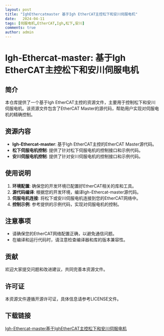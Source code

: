 ```yaml
---
layout: post
title: "IghEthercatmaster 基于Igh EtherCAT主控松下和安川伺服电机"
date:   2024-04-11
tags: [伺服电机,EtherCAT,Igh,松下,安川]
comments: true
author: admin
---
```

# Igh-Ethercat-master: 基于Igh EtherCAT主控松下和安川伺服电机

## 简介

本仓库提供了一个基于Igh EtherCAT主控的资源文件，主要用于控制松下和安川伺服电机。该资源文件包含了EtherCAT Master的源代码，帮助用户实现对伺服电机的精确控制。

## 资源内容

- **Igh-Ethercat-master**: 基于Igh EtherCAT主控的EtherCAT Master源代码。
- **松下伺服电机控制**: 提供了针对松下伺服电机的控制接口和示例代码。
- **安川伺服电机控制**: 提供了针对安川伺服电机的控制接口和示例代码。

## 使用说明

1. **环境配置**: 确保您的开发环境已配置好EtherCAT相关的库和工具。
2. **源代码编译**: 根据您的开发环境，编译Igh-Ethercat-master源代码。
3. **伺服电机连接**: 将松下或安川伺服电机连接到您的EtherCAT网络中。
4. **控制示例**: 参考提供的示例代码，实现对伺服电机的控制。

## 注意事项

- 请确保您的EtherCAT网络配置正确，以避免通信问题。
- 在编译和运行代码时，请注意检查编译器和库的版本兼容性。

## 贡献

欢迎大家提交问题和改进建议，共同完善本资源文件。

## 许可证

本资源文件遵循开源许可证，具体信息请参考LICENSE文件。

## 下载链接

[Igh-Ethercat-master基于IghEtherCAT主控松下和安川伺服电机](https://pan.quark.cn/s/f8f64d81aebd)
